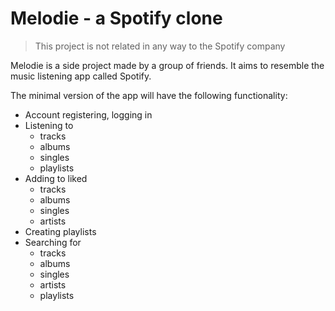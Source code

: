 # Melodie - a Spotify clone

> This project is not related in any way to the Spotify company

Melodie is a side project made by a group of friends. It aims to resemble the music listening app called Spotify.

The minimal version of the app will have the following functionality:

- Account registering, logging in
- Listening to
    - tracks
    - albums
    - singles
    - playlists
- Adding to liked
    - tracks
    - albums
    - singles
    - artists
- Creating playlists
- Searching for
    - tracks
    - albums
    - singles
    - artists
    - playlists